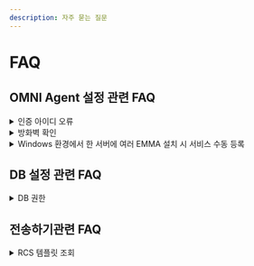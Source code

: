 ```yaml
---
description: 자주 묻는 질문
---
```


# FAQ

## OMNI Agent 설정 관련 FAQ

<details>

<summary>인증 아이디 오류</summary>

설치 후 OMNI Agent를 실행했는데, 토큰(TOKEN) 정보 요청 오류가 날 경우, 토큰 발급에 문제가 없는지 Infobank에 문의한다.

</details>

<details>

<summary>방화벽 확인</summary>

Infobank G/W에 접속이 안될 경우 방화벽을 체크한다.

#### OMNI API 서버, DNS lookup 가능

```
telnet omni.ibapi.kr 443
```

#### OMNI API 서버, DNS lookup 불가능

Infobank 서비스 문의 응대 담당자로부터 IP를 요청하여 연동한다.

</details>

<details>

<summary>Windows 환경에서 한 서버에 여러 EMMA 설치 시 서비스 수동 등록</summary>

Windows에서 여러 EMMA를 설치 시 서비스 명이 동일하기 때문에 기존 서비스 명을 덮어쓰게 된다.

이 경우는 Service를 수동으로 등록하여 주어야 한다.

#### Windows 서비스 수동 등록 방법

```
- sc create OMNI_SVC1 binpath= "C:\Infobank\OMNI-1.0.0\omnisvc.exe"^
displayName= "OMNI_SVC1" type= own start= auto
- sc delete OMNI_SVC1
```

</details>

## DB 설정 관련 FAQ

<details>

<summary>DB 권한</summary>

OMNI Agent는 DB 연동 방식이며 서비스 로그를 월별 로그 테이블을 생성하여 저장하므로 테이블에 대한 생성 권한이 주어져야 한다.

</details>

## 전송하기관련 FAQ

<details>

<summary>RCS 템플릿 조회</summary>

[RCS Biz Center](https://www.rcsbizcenter.com/main) 접속  > 기술지원 > RCS Biz Center Open API 바로가기

1. POST /token Access 토큰을 발급 요청합니다.&#x20;
2. 발급 받은 토큰을 Authrozie 버튼 클릭 후 입력합니다.&#x20;
3. GET /brand/{brandId}/messagebase/{messagebaseId} 브랜드에 등록된 지정 템플릿 상세 내역을 조회합니다.

</details>
